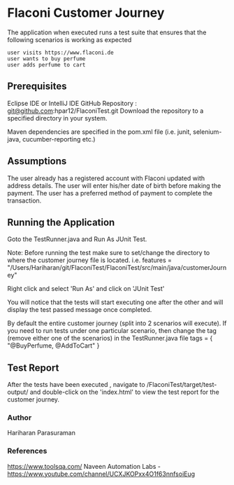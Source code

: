 # Flaconi Customer Journey
The application when executed runs a test suite that ensures that the following scenarios is working as expected

    user visits https://www.flaconi.de
    user wants to buy perfume
    user adds perfume to cart
 
## Prerequisites
Eclipse IDE or IntelliJ IDE
GitHub Repository : git@github.com:hpar12/FlaconiTest.git
Download the repository to a specified directory in your system.

Maven dependencies are specified in the pom.xml file (i.e. junit, selenium-java, cucumber-reporting etc.)

## Assumptions
The user already has a registered account with Flaconi updated with address details.
The user will enter his/her date of birth before making the payment.
The user has a preferred method of payment to complete the transaction.

## Running the Application
Goto the TestRunner.java and Run As JUnit Test.

Note: Before running the test make sure to set/change the directory to where the customer journey file is located.
i.e. features = "/Users/Hariharan/git/FlaconiTest/FlaconiTest/src/main/java/customerJourney"

Right click and select 'Run As' and click on 'JUnit Test'

You will notice that the tests will start executing one after the other and will display the test passed message once completed.

By default the entire customer journey (split into 2 scenarios will execute). If you need to run tests under one particular scenario, then change the tag (remove either one of the scenarios) in the TestRunner.java file 
tags = { "@BuyPerfume, @AddToCart" }

## Test Report
After the tests have been executed , navigate to /FlaconiTest/target/test-output/ and double-click on the 'index.html' to view the test report for the customer journey.

### Author
Hariharan Parasuraman

### References
https://www.toolsqa.com/
Naveen Automation Labs - https://www.youtube.com/channel/UCXJKOPxx4O1f63nnfsoiEug